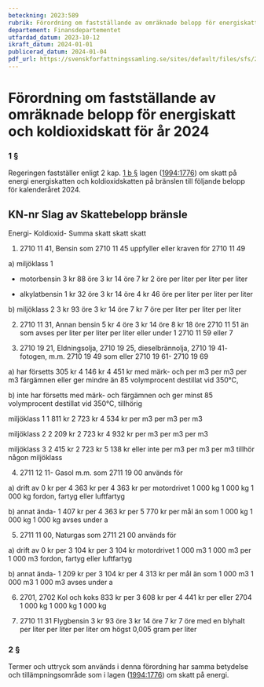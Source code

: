 ```yaml
---
beteckning: 2023:589
rubrik: Förordning om fastställande av omräknade belopp för energiskatt och koldioxidskatt för år 2024
departement: Finansdepartementet
utfardad_datum: 2023-10-12
ikraft_datum: 2024-01-01
publicerad_datum: 2024-01-04
pdf_url: https://svenskforfattningssamling.se/sites/default/files/sfs/2023-10/SFS2023-589.pdf
---
```


# Förordning om fastställande av omräknade belopp för energiskatt och koldioxidskatt för år 2024

### 1 §

Regeringen fastställer enligt 2 kap. [1 b §](#kap2.1b) lagen ([1994:1776](https://selex.se/eli/sfs/1994/1776)) om skatt på energi energiskatten och koldioxidskatten på bränslen till följande belopp för kalenderåret 2024.

## KN-nr           Slag av         Skattebelopp bränsle

Energi-         Koldioxid-      Summa skatt           skatt           skatt

1.	2710 11 41,     Bensin som 2710 11 45      uppfyller eller           kraven för 2710 11 49

a) miljöklass 1

- motorbensin   3 kr 88 öre     3 kr 14 öre     7 kr 2 öre per liter       per liter       per liter

- alkylatbensin 1 kr 32 öre     3 kr 14 öre     4 kr 46 öre per liter       per liter       per liter

b) miljöklass 2	3 kr 93 öre     3 kr 14 öre     7 kr 7 öre per liter       per liter       per liter

2.	2710 11 31,     Annan bensin    5 kr 4 öre      3 kr 14 öre     8 kr 18 öre 2710 11 51      än som avses    per liter       per liter       per liter eller           under 1 2710 11 59      eller 7

3.	2710 19 21,     Eldningsolja, 2710 19 25,     dieselbrännolja, 2710 19 41-     fotogen, m.m. 2710 19 49      som eller 2710 19 61- 2710 19 69

a) har försetts 305 kr          4 146 kr        4 451 kr med märk- och   per m3          per m3          per m3 färgämnen eller ger mindre än 85 volymprocent destillat vid 350°C,

b) inte har försetts med märk- och färgämnen och ger minst 85 volymprocent destillat vid 350°C, tillhörig

miljöklass 1    1 811 kr        2 723 kr        4 534 kr per m3          per m3          per m3

miljöklass 2	2 209 kr        2 723 kr        4 932 kr per m3          per m3          per m3

miljöklass 3    2 415 kr        2 723 kr        5 138 kr eller inte      per m3          per m3          per m3 tillhör någon miljöklass

4.	2711 12 11-     Gasol m.m. som 2711 19 00      används för

a) drift av     0 kr per        4 363 kr per    4 363 kr per motordrivet     1 000 kg        1 000 kg        1 000 kg fordon, fartyg eller luftfartyg

b) annat ända-  1 407 kr per    4 363 kr per    5 770 kr per mål än som      1 000 kg        1 000 kg        1 000 kg avses under a

5. 	2711 11 00,     Naturgas som 2711 21 00      används för

a) drift av     0 kr per        3 104 kr per    3 104 kr motordrivet     1 000 m3        1 000 m3        per 1 000 m3 fordon, fartyg eller luftfartyg

b) annat ända-  1 209 kr per    3 104 kr per    4 313 kr per mål än som      1 000 m3        1 000 m3        1 000 m3 avses under a

6. 	2701, 2702      Kol och koks    833 kr per      3 608 kr per    4 441 kr per eller 2704		        1 000 kg        1 000 kg        1 000 kg

7. 	2710 11 31	Flygbensin      3 kr 93 öre     3 kr 14 öre     7 kr 7 öre med en blyhalt  per liter       per liter       per liter om högst 0,005 gram per liter

### 2 §

Termer och uttryck som används i denna förordning har samma betydelse och tillämpningsområde som i lagen ([1994:1776](https://selex.se/eli/sfs/1994/1776)) om skatt på energi.